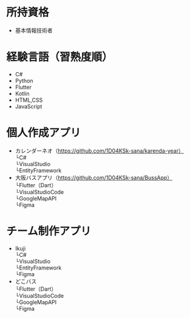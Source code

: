 # 所持資格
* 基本情報技術者

# 経験言語（習熟度順）
* C#
* Python
* Flutter
* Kotlin
* HTML,CSS
* JavaScript

# 個人作成アプリ
* カレンダーネオ（https://github.com/1D04KSk-sana/karenda-year）  
  └C#  
  └VisualStudio  
  └EntityFramework  
* 大阪バスアプリ（https://github.com/1D04KSk-sana/BussApp）  
  └Flutter（Dart）  
  └VisualStudioCode  
  └GoogleMapAPI  
  └Figma

# チーム制作アプリ
* Ikuji  
  └C#  
  └VisualStudio  
  └EntityFramework  
  └Figma  
* どこバス  
  └Flutter（Dart）  
  └VisualStudioCode  
  └GoogleMapAPI  
  └Figma  
  

